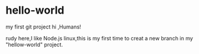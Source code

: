 # hello-world
my first git project
hi ,Humans!

rudy here,I like Node.js linux,this is my first time to creat a new branch in my "hellow-world" project.

